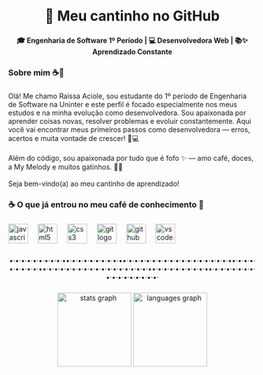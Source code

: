 <h1 align="center">🌸 Meu cantinho no GitHub</h1>

###

<h4 align="center">🎓 Engenharia de Software 1º Período | 💻 Desenvolvedora Web | 📚✨ Aprendizado Constante</h4>

###

<h3 align="left">Sobre mim ☕🐾</h3>

###

<p align="left">Olá! Me chamo Raissa Aciole, sou estudante do 1º período de Engenharia de Software na Uninter e este perfil é focado especialmente nos meus estudos e na minha evolução como desenvolvedora. Sou apaixonada por aprender coisas novas, resolver problemas e evoluir constantemente. Aqui você vai encontrar meus primeiros passos como desenvolvedora — erros, acertos e muita vontade de crescer! 🚀💻<br><br>Além do código, sou apaixonada por tudo que é fofo ✨ — amo café, doces, a My Melody e muitos gatinhos. 💖🐱<br><br>Seja bem-vindo(a) ao meu cantinho de aprendizado!</p>

###

<h3 align="left">☕ O que já entrou no meu café de conhecimento 🍬</h3>

###

<div align="left">
  <img src="https://skillicons.dev/icons?i=js" height="40" alt="javascript logo"  />
  <img width="12" />
  <img src="https://skillicons.dev/icons?i=html" height="40" alt="html5 logo"  />
  <img width="12" />
  <img src="https://skillicons.dev/icons?i=css" height="40" alt="css3 logo"  />
  <img width="12" />
  <img src="https://skillicons.dev/icons?i=git" height="40" alt="git logo"  />
  <img width="12" />
  <img src="https://skillicons.dev/icons?i=github" height="40" alt="github logo"  />
  <img width="12" />
  <img src="https://skillicons.dev/icons?i=vscode" height="40" alt="vscode logo"  />
</div>

###

<p align="center">•·•·•·•·•·•·•·•·•·••·•·•·•·•·•·•·•·•·••·•·•·•·•·•·•·•·•·•·•·•·•·•·•·•·•·•·••·•·•·•·•·•·•·•·•·••·•·•·•·•·•·•·•·•·•·•·•·•·•·•·•·•·•·••·•·•·•·•·•·•·•·•·••·•·•·•·•·•·•·•·•·•·•·•·•·•·•·•·•·</p>

###

<div align="center">
  <img src="https://github-readme-stats.vercel.app/api?username=raissaaciolee&hide_title=false&hide_rank=false&show_icons=true&include_all_commits=true&count_private=true&disable_animations=false&theme=jolly&locale=en&hide_border=false&order=1" height="150" alt="stats graph"  />
  <img src="https://github-readme-stats.vercel.app/api/top-langs?username=raissaaciolee&locale=en&hide_title=false&layout=compact&card_width=320&langs_count=5&theme=jolly&hide_border=false&order=2" height="150" alt="languages graph"  />
</div>

###
